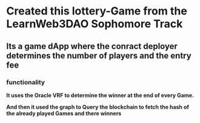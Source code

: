 # Created this lottery-Game from the LearnWeb3DAO Sophomore Track

## Its a game dApp where the conract deployer determines the number of players and the entry fee

### functionality

**It uses the Oracle VRF to determine the winner at the end of every Game.**

**And then it used the graph to Query the blockchain to fetch the hash of the already played Games and there winners**
